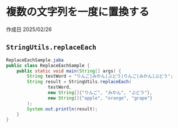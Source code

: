 # 複数の文字列を一度に置換する

作成日 2025/02/26

## `StringUtils.replaceEach`

```java
ReplaceEachSample.jaba
public class ReplaceEachSample {
    public static void main(String[] args) {
        String testWord = "りんご|みかん|ぶどう|りんご|みかん|ぶどう";
        String result = StringUtils.replaceEach(
                testWord,
                new String[]{"りんご", "みかん", "ぶどう"},
                new String[]{"apple", "orange", "grape"}
        );
        System.out.println(result);
    }
}
```
